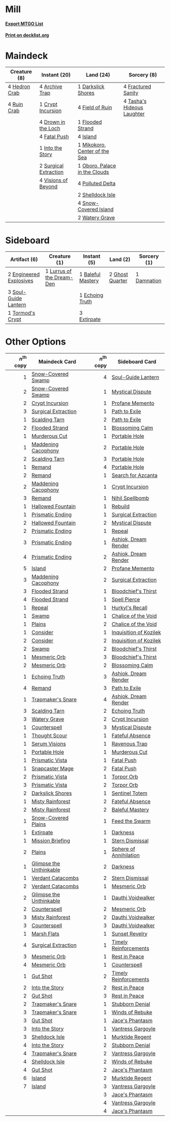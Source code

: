 # Mill

#### [Export MTGO List](../collection/Mill/Mill.txt)
#### [Print on decklist.org](http://decklist.org/?deckmain=4%09Archive%20Trap%0A1%09Crypt%20Incursion%0A1%09Darkslick%20Shores%0A4%09Drown%20in%20the%20Loch%0A4%09Fatal%20Push%0A4%09Field%20of%20Ruin%0A1%09Flooded%20Strand%0A4%09Fractured%20Sanity%0A4%09Hedron%20Crab%0A1%09Into%20the%20Story%0A4%09Island%0A1%09Mikokoro,%20Center%20of%20the%20Sea%0A1%09Oboro,%20Palace%20in%20the%20Clouds%0A4%09Polluted%20Delta%0A4%09Ruin%20Crab%0A2%09Shelldock%20Isle%0A4%09Snow-Covered%20Island%0A2%09Surgical%20Extraction%0A4%09Tasha's%20Hideous%20Laughter%0A4%09Visions%20of%20Beyond%0A2%09Watery%20Grave&deckside=1%09Baleful%20Mastery%0A1%09Damnation%0A1%09Echoing%20Truth%0A2%09Engineered%20Explosives%0A3%09Extirpate%0A2%09Ghost%20Quarter%0A1%09Lurrus%20of%20the%20Dream-Den%0A3%09Soul-Guide%20Lantern%0A1%09Tormod's%20Crypt)
# Maindeck

|                                      Creature (8)                                      |                                          Instant (20)                                          |                                               Land (24)                                                |                                             Sorcery (8)                                             |
|----------------------------------------------------------------------------------------|------------------------------------------------------------------------------------------------|--------------------------------------------------------------------------------------------------------|-----------------------------------------------------------------------------------------------------|
|4 [Hedron Crab](http://gatherer.wizards.com/Pages/Card/Details.aspx?multiverseid=180348)|4 [Archive Trap](http://gatherer.wizards.com/Pages/Card/Details.aspx?multiverseid=197538)       |1 [Darkslick Shores](http://gatherer.wizards.com/Pages/Card/Details.aspx?multiverseid=209400)           |4 [Fractured Sanity](http://gatherer.wizards.com/Pages/Card/Details.aspx?multiverseid=522120)        |
|4 [Ruin Crab](http://gatherer.wizards.com/Pages/Card/Details.aspx?multiverseid=495191)  |1 [Crypt Incursion](http://gatherer.wizards.com/Pages/Card/Details.aspx?multiverseid=369056)    |4 [Field of Ruin](http://gatherer.wizards.com/Pages/Card/Details.aspx?multiverseid=435415)              |4 [Tasha's Hideous Laughter](http://gatherer.wizards.com/Pages/Card/Details.aspx?multiverseid=527365)|
|                                                                                        |4 [Drown in the Loch](http://gatherer.wizards.com/Pages/Card/Details.aspx?multiverseid=473150)  |1 [Flooded Strand](http://gatherer.wizards.com/Pages/Card/Details.aspx?multiverseid=405098)             |                                                                                                     |
|                                                                                        |4 [Fatal Push](http://gatherer.wizards.com/Pages/Card/Details.aspx?multiverseid=423724)         |4 [Island](http://gatherer.wizards.com/Pages/Card/Details.aspx?multiverseid=439857)                     |                                                                                                     |
|                                                                                        |1 [Into the Story](http://gatherer.wizards.com/Pages/Card/Details.aspx?multiverseid=473012)     |1 [Mikokoro, Center of the Sea](http://gatherer.wizards.com/Pages/Card/Details.aspx?multiverseid=442230)|                                                                                                     |
|                                                                                        |2 [Surgical Extraction](http://gatherer.wizards.com/Pages/Card/Details.aspx?multiverseid=397706)|1 [Oboro, Palace in the Clouds](http://gatherer.wizards.com/Pages/Card/Details.aspx?multiverseid=74206) |                                                                                                     |
|                                                                                        |4 [Visions of Beyond](http://gatherer.wizards.com/Pages/Card/Details.aspx?multiverseid=220226)  |4 [Polluted Delta](http://gatherer.wizards.com/Pages/Card/Details.aspx?multiverseid=405104)             |                                                                                                     |
|                                                                                        |                                                                                                |2 [Shelldock Isle](http://gatherer.wizards.com/Pages/Card/Details.aspx?multiverseid=146178)             |                                                                                                     |
|                                                                                        |                                                                                                |4 [Snow-Covered Island](http://gatherer.wizards.com/Pages/Card/Details.aspx?multiverseid=121130)        |                                                                                                     |
|                                                                                        |                                                                                                |2 [Watery Grave](http://gatherer.wizards.com/Pages/Card/Details.aspx?multiverseid=405114)               |                                                                                                     |


# Sideboard

|                                          Artifact (6)                                           |                                            Creature (1)                                            |                                        Instant (5)                                         |                                         Land (2)                                         |                                     Sorcery (1)                                      |
|-------------------------------------------------------------------------------------------------|----------------------------------------------------------------------------------------------------|--------------------------------------------------------------------------------------------|------------------------------------------------------------------------------------------|--------------------------------------------------------------------------------------|
|2 [Engineered Explosives](http://gatherer.wizards.com/Pages/Card/Details.aspx?multiverseid=50139)|1 [Lurrus of the Dream-Den](http://gatherer.wizards.com/Pages/Card/Details.aspx?multiverseid=479746)|1 [Baleful Mastery](http://gatherer.wizards.com/Pages/Card/Details.aspx?multiverseid=513541)|2 [Ghost Quarter](http://gatherer.wizards.com/Pages/Card/Details.aspx?multiverseid=389534)|1 [Damnation](http://gatherer.wizards.com/Pages/Card/Details.aspx?multiverseid=425888)|
|3 [Soul-Guide Lantern](http://gatherer.wizards.com/Pages/Card/Details.aspx?multiverseid=476488)  |                                                                                                    |1 [Echoing Truth](http://gatherer.wizards.com/Pages/Card/Details.aspx?multiverseid=405212)  |                                                                                          |                                                                                      |
|1 [Tormod's Crypt](http://gatherer.wizards.com/Pages/Card/Details.aspx?multiverseid=389723)      |                                                                                                    |3 [Extirpate](http://gatherer.wizards.com/Pages/Card/Details.aspx?multiverseid=370384)      |                                                                                          |                                                                                      |


# Other Options

|*n*<sup>th</sup> copy|                                          Maindeck Card                                           |*n*<sup>th</sup> copy|                                         Sideboard Card                                          |
|--------------------:|--------------------------------------------------------------------------------------------------|--------------------:|-------------------------------------------------------------------------------------------------|
|                    1|[Snow-Covered Swamp](http://gatherer.wizards.com/Pages/Card/Details.aspx?multiverseid=121256)     |                    4|[Soul-Guide Lantern](http://gatherer.wizards.com/Pages/Card/Details.aspx?multiverseid=476488)    |
|                    2|[Snow-Covered Swamp](http://gatherer.wizards.com/Pages/Card/Details.aspx?multiverseid=121256)     |                    1|[Mystical Dispute](http://gatherer.wizards.com/Pages/Card/Details.aspx?multiverseid=473020)      |
|                    2|[Crypt Incursion](http://gatherer.wizards.com/Pages/Card/Details.aspx?multiverseid=369056)        |                    1|[Profane Memento](http://gatherer.wizards.com/Pages/Card/Details.aspx?multiverseid=383353)       |
|                    3|[Surgical Extraction](http://gatherer.wizards.com/Pages/Card/Details.aspx?multiverseid=397706)    |                    1|[Path to Exile](http://gatherer.wizards.com/Pages/Card/Details.aspx?multiverseid=220511)         |
|                    1|[Scalding Tarn](http://gatherer.wizards.com/Pages/Card/Details.aspx?multiverseid=405107)          |                    2|[Path to Exile](http://gatherer.wizards.com/Pages/Card/Details.aspx?multiverseid=220511)         |
|                    2|[Flooded Strand](http://gatherer.wizards.com/Pages/Card/Details.aspx?multiverseid=405098)         |                    1|[Blossoming Calm](http://gatherer.wizards.com/Pages/Card/Details.aspx?multiverseid=522083)       |
|                    1|[Murderous Cut](http://gatherer.wizards.com/Pages/Card/Details.aspx?multiverseid=386613)          |                    1|[Portable Hole](http://gatherer.wizards.com/Pages/Card/Details.aspx?multiverseid=527320)         |
|                    1|[Maddening Cacophony](http://gatherer.wizards.com/Pages/Card/Details.aspx?multiverseid=495612)    |                    2|[Portable Hole](http://gatherer.wizards.com/Pages/Card/Details.aspx?multiverseid=527320)         |
|                    2|[Scalding Tarn](http://gatherer.wizards.com/Pages/Card/Details.aspx?multiverseid=405107)          |                    3|[Portable Hole](http://gatherer.wizards.com/Pages/Card/Details.aspx?multiverseid=527320)         |
|                    1|[Remand](http://gatherer.wizards.com/Pages/Card/Details.aspx?multiverseid=380255)                 |                    4|[Portable Hole](http://gatherer.wizards.com/Pages/Card/Details.aspx?multiverseid=527320)         |
|                    2|[Remand](http://gatherer.wizards.com/Pages/Card/Details.aspx?multiverseid=380255)                 |                    1|[Search for Azcanta](http://gatherer.wizards.com/Pages/Card/Details.aspx?multiverseid=435226)    |
|                    2|[Maddening Cacophony](http://gatherer.wizards.com/Pages/Card/Details.aspx?multiverseid=495612)    |                    1|[Crypt Incursion](http://gatherer.wizards.com/Pages/Card/Details.aspx?multiverseid=369056)       |
|                    3|[Remand](http://gatherer.wizards.com/Pages/Card/Details.aspx?multiverseid=380255)                 |                    1|[Nihil Spellbomb](http://gatherer.wizards.com/Pages/Card/Details.aspx?multiverseid=442215)       |
|                    1|[Hallowed Fountain](http://gatherer.wizards.com/Pages/Card/Details.aspx?multiverseid=97071)       |                    1|[Rebuild](http://gatherer.wizards.com/Pages/Card/Details.aspx?multiverseid=464015)               |
|                    1|[Prismatic Ending](http://gatherer.wizards.com/Pages/Card/Details.aspx?multiverseid=522101)       |                    1|[Surgical Extraction](http://gatherer.wizards.com/Pages/Card/Details.aspx?multiverseid=397706)   |
|                    2|[Hallowed Fountain](http://gatherer.wizards.com/Pages/Card/Details.aspx?multiverseid=97071)       |                    2|[Mystical Dispute](http://gatherer.wizards.com/Pages/Card/Details.aspx?multiverseid=473020)      |
|                    2|[Prismatic Ending](http://gatherer.wizards.com/Pages/Card/Details.aspx?multiverseid=522101)       |                    1|[Repeal](http://gatherer.wizards.com/Pages/Card/Details.aspx?multiverseid=405357)                |
|                    3|[Prismatic Ending](http://gatherer.wizards.com/Pages/Card/Details.aspx?multiverseid=522101)       |                    1|[Ashiok, Dream Render](http://gatherer.wizards.com/Pages/Card/Details.aspx?multiverseid=461155)  |
|                    4|[Prismatic Ending](http://gatherer.wizards.com/Pages/Card/Details.aspx?multiverseid=522101)       |                    2|[Ashiok, Dream Render](http://gatherer.wizards.com/Pages/Card/Details.aspx?multiverseid=461155)  |
|                    5|[Island](http://gatherer.wizards.com/Pages/Card/Details.aspx?multiverseid=439857)                 |                    2|[Profane Memento](http://gatherer.wizards.com/Pages/Card/Details.aspx?multiverseid=383353)       |
|                    3|[Maddening Cacophony](http://gatherer.wizards.com/Pages/Card/Details.aspx?multiverseid=495612)    |                    2|[Surgical Extraction](http://gatherer.wizards.com/Pages/Card/Details.aspx?multiverseid=397706)   |
|                    3|[Flooded Strand](http://gatherer.wizards.com/Pages/Card/Details.aspx?multiverseid=405098)         |                    1|[Bloodchief's Thirst](http://gatherer.wizards.com/Pages/Card/Details.aspx?multiverseid=491729)   |
|                    4|[Flooded Strand](http://gatherer.wizards.com/Pages/Card/Details.aspx?multiverseid=405098)         |                    1|[Spell Pierce](http://gatherer.wizards.com/Pages/Card/Details.aspx?multiverseid=425876)          |
|                    1|[Repeal](http://gatherer.wizards.com/Pages/Card/Details.aspx?multiverseid=405357)                 |                    1|[Hurkyl's Recall](http://gatherer.wizards.com/Pages/Card/Details.aspx?multiverseid=135260)       |
|                    1|[Swamp](http://gatherer.wizards.com/Pages/Card/Details.aspx?multiverseid=439858)                  |                    1|[Chalice of the Void](http://gatherer.wizards.com/Pages/Card/Details.aspx?multiverseid=442211)   |
|                    1|[Plains](http://gatherer.wizards.com/Pages/Card/Details.aspx?multiverseid=439856)                 |                    2|[Chalice of the Void](http://gatherer.wizards.com/Pages/Card/Details.aspx?multiverseid=442211)   |
|                    1|[Consider](http://gatherer.wizards.com/Pages/Card/Details.aspx?multiverseid=534803)               |                    1|[Inquisition of Kozilek](http://gatherer.wizards.com/Pages/Card/Details.aspx?multiverseid=416897)|
|                    2|[Consider](http://gatherer.wizards.com/Pages/Card/Details.aspx?multiverseid=534803)               |                    2|[Inquisition of Kozilek](http://gatherer.wizards.com/Pages/Card/Details.aspx?multiverseid=416897)|
|                    2|[Swamp](http://gatherer.wizards.com/Pages/Card/Details.aspx?multiverseid=439858)                  |                    2|[Bloodchief's Thirst](http://gatherer.wizards.com/Pages/Card/Details.aspx?multiverseid=491729)   |
|                    1|[Mesmeric Orb](http://gatherer.wizards.com/Pages/Card/Details.aspx?multiverseid=30008)            |                    3|[Bloodchief's Thirst](http://gatherer.wizards.com/Pages/Card/Details.aspx?multiverseid=491729)   |
|                    2|[Mesmeric Orb](http://gatherer.wizards.com/Pages/Card/Details.aspx?multiverseid=30008)            |                    2|[Blossoming Calm](http://gatherer.wizards.com/Pages/Card/Details.aspx?multiverseid=522083)       |
|                    1|[Echoing Truth](http://gatherer.wizards.com/Pages/Card/Details.aspx?multiverseid=405212)          |                    3|[Ashiok, Dream Render](http://gatherer.wizards.com/Pages/Card/Details.aspx?multiverseid=461155)  |
|                    4|[Remand](http://gatherer.wizards.com/Pages/Card/Details.aspx?multiverseid=380255)                 |                    3|[Path to Exile](http://gatherer.wizards.com/Pages/Card/Details.aspx?multiverseid=220511)         |
|                    1|[Trapmaker's Snare](http://gatherer.wizards.com/Pages/Card/Details.aspx?multiverseid=192223)      |                    4|[Ashiok, Dream Render](http://gatherer.wizards.com/Pages/Card/Details.aspx?multiverseid=461155)  |
|                    3|[Scalding Tarn](http://gatherer.wizards.com/Pages/Card/Details.aspx?multiverseid=405107)          |                    2|[Echoing Truth](http://gatherer.wizards.com/Pages/Card/Details.aspx?multiverseid=405212)         |
|                    3|[Watery Grave](http://gatherer.wizards.com/Pages/Card/Details.aspx?multiverseid=405114)           |                    2|[Crypt Incursion](http://gatherer.wizards.com/Pages/Card/Details.aspx?multiverseid=369056)       |
|                    1|[Counterspell](http://gatherer.wizards.com/Pages/Card/Details.aspx?multiverseid=699)              |                    3|[Mystical Dispute](http://gatherer.wizards.com/Pages/Card/Details.aspx?multiverseid=473020)      |
|                    1|[Thought Scour](http://gatherer.wizards.com/Pages/Card/Details.aspx?multiverseid=380203)          |                    1|[Fateful Absence](http://gatherer.wizards.com/Pages/Card/Details.aspx?multiverseid=534774)       |
|                    1|[Serum Visions](http://gatherer.wizards.com/Pages/Card/Details.aspx?multiverseid=50145)           |                    1|[Ravenous Trap](http://gatherer.wizards.com/Pages/Card/Details.aspx?multiverseid=197537)         |
|                    1|[Portable Hole](http://gatherer.wizards.com/Pages/Card/Details.aspx?multiverseid=527320)          |                    1|[Murderous Cut](http://gatherer.wizards.com/Pages/Card/Details.aspx?multiverseid=386613)         |
|                    1|[Prismatic Vista](http://gatherer.wizards.com/Pages/Card/Details.aspx?multiverseid=464193)        |                    1|[Fatal Push](http://gatherer.wizards.com/Pages/Card/Details.aspx?multiverseid=423724)            |
|                    1|[Snapcaster Mage](http://gatherer.wizards.com/Pages/Card/Details.aspx?multiverseid=227676)        |                    2|[Fatal Push](http://gatherer.wizards.com/Pages/Card/Details.aspx?multiverseid=423724)            |
|                    2|[Prismatic Vista](http://gatherer.wizards.com/Pages/Card/Details.aspx?multiverseid=464193)        |                    1|[Torpor Orb](http://gatherer.wizards.com/Pages/Card/Details.aspx?multiverseid=233069)            |
|                    3|[Prismatic Vista](http://gatherer.wizards.com/Pages/Card/Details.aspx?multiverseid=464193)        |                    2|[Torpor Orb](http://gatherer.wizards.com/Pages/Card/Details.aspx?multiverseid=233069)            |
|                    2|[Darkslick Shores](http://gatherer.wizards.com/Pages/Card/Details.aspx?multiverseid=209400)       |                    1|[Sentinel Totem](http://gatherer.wizards.com/Pages/Card/Details.aspx?multiverseid=435404)        |
|                    1|[Misty Rainforest](http://gatherer.wizards.com/Pages/Card/Details.aspx?multiverseid=405102)       |                    2|[Fateful Absence](http://gatherer.wizards.com/Pages/Card/Details.aspx?multiverseid=534774)       |
|                    2|[Misty Rainforest](http://gatherer.wizards.com/Pages/Card/Details.aspx?multiverseid=405102)       |                    2|[Baleful Mastery](http://gatherer.wizards.com/Pages/Card/Details.aspx?multiverseid=513541)       |
|                    1|[Snow-Covered Plains](http://gatherer.wizards.com/Pages/Card/Details.aspx?multiverseid=121267)    |                    1|[Feed the Swarm](http://gatherer.wizards.com/Pages/Card/Details.aspx?multiverseid=491737)        |
|                    1|[Extirpate](http://gatherer.wizards.com/Pages/Card/Details.aspx?multiverseid=370384)              |                    1|[Darkness](http://gatherer.wizards.com/Pages/Card/Details.aspx?multiverseid=1434)                |
|                    1|[Mission Briefing](http://gatherer.wizards.com/Pages/Card/Details.aspx?multiverseid=452794)       |                    1|[Stern Dismissal](http://gatherer.wizards.com/Pages/Card/Details.aspx?multiverseid=476319)       |
|                    2|[Plains](http://gatherer.wizards.com/Pages/Card/Details.aspx?multiverseid=439856)                 |                    1|[Sphere of Annihilation](http://gatherer.wizards.com/Pages/Card/Details.aspx?multiverseid=527408)|
|                    1|[Glimpse the Unthinkable](http://gatherer.wizards.com/Pages/Card/Details.aspx?multiverseid=455918)|                    2|[Darkness](http://gatherer.wizards.com/Pages/Card/Details.aspx?multiverseid=1434)                |
|                    1|[Verdant Catacombs](http://gatherer.wizards.com/Pages/Card/Details.aspx?multiverseid=405113)      |                    2|[Stern Dismissal](http://gatherer.wizards.com/Pages/Card/Details.aspx?multiverseid=476319)       |
|                    2|[Verdant Catacombs](http://gatherer.wizards.com/Pages/Card/Details.aspx?multiverseid=405113)      |                    1|[Mesmeric Orb](http://gatherer.wizards.com/Pages/Card/Details.aspx?multiverseid=30008)           |
|                    2|[Glimpse the Unthinkable](http://gatherer.wizards.com/Pages/Card/Details.aspx?multiverseid=455918)|                    1|[Dauthi Voidwalker](http://gatherer.wizards.com/Pages/Card/Details.aspx?multiverseid=522157)     |
|                    2|[Counterspell](http://gatherer.wizards.com/Pages/Card/Details.aspx?multiverseid=699)              |                    2|[Mesmeric Orb](http://gatherer.wizards.com/Pages/Card/Details.aspx?multiverseid=30008)           |
|                    3|[Misty Rainforest](http://gatherer.wizards.com/Pages/Card/Details.aspx?multiverseid=405102)       |                    2|[Dauthi Voidwalker](http://gatherer.wizards.com/Pages/Card/Details.aspx?multiverseid=522157)     |
|                    3|[Counterspell](http://gatherer.wizards.com/Pages/Card/Details.aspx?multiverseid=699)              |                    3|[Dauthi Voidwalker](http://gatherer.wizards.com/Pages/Card/Details.aspx?multiverseid=522157)     |
|                    1|[Marsh Flats](http://gatherer.wizards.com/Pages/Card/Details.aspx?multiverseid=405101)            |                    1|[Sunset Revelry](http://gatherer.wizards.com/Pages/Card/Details.aspx?multiverseid=534796)        |
|                    4|[Surgical Extraction](http://gatherer.wizards.com/Pages/Card/Details.aspx?multiverseid=397706)    |                    1|[Timely Reinforcements](http://gatherer.wizards.com/Pages/Card/Details.aspx?multiverseid=220074) |
|                    3|[Mesmeric Orb](http://gatherer.wizards.com/Pages/Card/Details.aspx?multiverseid=30008)            |                    1|[Rest in Peace](http://gatherer.wizards.com/Pages/Card/Details.aspx?multiverseid=442021)         |
|                    4|[Mesmeric Orb](http://gatherer.wizards.com/Pages/Card/Details.aspx?multiverseid=30008)            |                    1|[Counterspell](http://gatherer.wizards.com/Pages/Card/Details.aspx?multiverseid=699)             |
|                    1|[Gut Shot](http://gatherer.wizards.com/Pages/Card/Details.aspx?multiverseid=397673)               |                    2|[Timely Reinforcements](http://gatherer.wizards.com/Pages/Card/Details.aspx?multiverseid=220074) |
|                    2|[Into the Story](http://gatherer.wizards.com/Pages/Card/Details.aspx?multiverseid=473012)         |                    2|[Rest in Peace](http://gatherer.wizards.com/Pages/Card/Details.aspx?multiverseid=442021)         |
|                    2|[Gut Shot](http://gatherer.wizards.com/Pages/Card/Details.aspx?multiverseid=397673)               |                    3|[Rest in Peace](http://gatherer.wizards.com/Pages/Card/Details.aspx?multiverseid=442021)         |
|                    2|[Trapmaker's Snare](http://gatherer.wizards.com/Pages/Card/Details.aspx?multiverseid=192223)      |                    1|[Stubborn Denial](http://gatherer.wizards.com/Pages/Card/Details.aspx?multiverseid=386673)       |
|                    3|[Trapmaker's Snare](http://gatherer.wizards.com/Pages/Card/Details.aspx?multiverseid=192223)      |                    1|[Winds of Rebuke](http://gatherer.wizards.com/Pages/Card/Details.aspx?multiverseid=426778)       |
|                    3|[Gut Shot](http://gatherer.wizards.com/Pages/Card/Details.aspx?multiverseid=397673)               |                    1|[Jace's Phantasm](http://gatherer.wizards.com/Pages/Card/Details.aspx?multiverseid=380245)       |
|                    3|[Into the Story](http://gatherer.wizards.com/Pages/Card/Details.aspx?multiverseid=473012)         |                    1|[Vantress Gargoyle](http://gatherer.wizards.com/Pages/Card/Details.aspx?multiverseid=473033)     |
|                    3|[Shelldock Isle](http://gatherer.wizards.com/Pages/Card/Details.aspx?multiverseid=146178)         |                    1|[Murktide Regent](http://gatherer.wizards.com/Pages/Card/Details.aspx?multiverseid=522128)       |
|                    4|[Into the Story](http://gatherer.wizards.com/Pages/Card/Details.aspx?multiverseid=473012)         |                    2|[Stubborn Denial](http://gatherer.wizards.com/Pages/Card/Details.aspx?multiverseid=386673)       |
|                    4|[Trapmaker's Snare](http://gatherer.wizards.com/Pages/Card/Details.aspx?multiverseid=192223)      |                    2|[Vantress Gargoyle](http://gatherer.wizards.com/Pages/Card/Details.aspx?multiverseid=473033)     |
|                    4|[Shelldock Isle](http://gatherer.wizards.com/Pages/Card/Details.aspx?multiverseid=146178)         |                    2|[Winds of Rebuke](http://gatherer.wizards.com/Pages/Card/Details.aspx?multiverseid=426778)       |
|                    4|[Gut Shot](http://gatherer.wizards.com/Pages/Card/Details.aspx?multiverseid=397673)               |                    2|[Jace's Phantasm](http://gatherer.wizards.com/Pages/Card/Details.aspx?multiverseid=380245)       |
|                    6|[Island](http://gatherer.wizards.com/Pages/Card/Details.aspx?multiverseid=439857)                 |                    2|[Murktide Regent](http://gatherer.wizards.com/Pages/Card/Details.aspx?multiverseid=522128)       |
|                    7|[Island](http://gatherer.wizards.com/Pages/Card/Details.aspx?multiverseid=439857)                 |                    3|[Vantress Gargoyle](http://gatherer.wizards.com/Pages/Card/Details.aspx?multiverseid=473033)     |
|                     |                                                                                                  |                    3|[Jace's Phantasm](http://gatherer.wizards.com/Pages/Card/Details.aspx?multiverseid=380245)       |
|                     |                                                                                                  |                    4|[Vantress Gargoyle](http://gatherer.wizards.com/Pages/Card/Details.aspx?multiverseid=473033)     |
|                     |                                                                                                  |                    4|[Jace's Phantasm](http://gatherer.wizards.com/Pages/Card/Details.aspx?multiverseid=380245)       |

